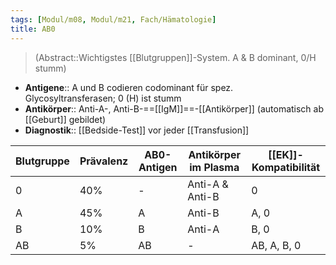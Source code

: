 ```yaml
---
tags: [Modul/m08, Modul/m21, Fach/Hämatologie]
title: AB0
---
```

> (Abstract::Wichtigstes [[Blutgruppen]]-System. A & B dominant, 0/H stumm)
- **Antigene**:: A und B codieren codominant für spez. Glycosyltransferasen; 0 (H) ist stumm
- **Antikörper**:: Anti-A-, Anti-B-==[[IgM]]==-[[Antikörper]] (automatisch ab [[Geburt]] gebildet)
- **Diagnostik**:: [[Bedside-Test]] vor jeder [[Transfusion]]

| Blutgruppe | Prävalenz | AB0-Antigen | Antikörper im Plasma | [[EK]]-Kompatibilität |
| ---------- | --------- | ----------- | -------------------- | --------------------- |
| 0          | 40%       | -           | Anti-A & Anti-B      | 0                     |
| A          | 45%       | A           | Anti-B               | A, 0                  |
| B          | 10%       | B           | Anti-A               | B, 0                  |
| AB         | 5%        | AB          | -                    | AB, A, B, 0                      |
